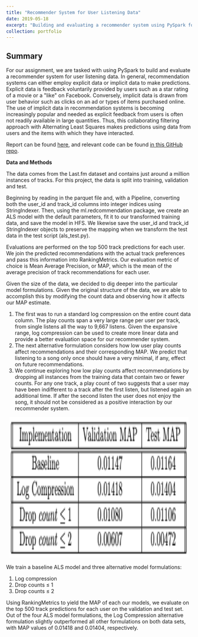 ```yaml
---
title: "Recommender System for User Listening Data"
date: 2019-05-18
excerpt: "Building and evaluating a recommender system using PySpark for user listening data via collaborative filtering and alternating least squares (ALS).<br/><img src='/images/RSFiltering.png' style='width:395px;height:180px;'>"
collection: portfolio
---
```


## Summary

For our assignment, we are tasked with using PySpark to build and evaluate a recommender system for user listening data. In general, recommendation systems can either employ explicit data or implicit data to make predictions. Explicit data is feedback voluntarily provided by users such as a star rating of a movie or a "like" on Facebook. Conversely, implicit data is drawn from user behavior such as clicks on an ad or types of items purchased online. The use of implicit data in recommendation systems is becoming increasingly popular and needed as explicit feedback from users is often not readily available in large quantities. Thus, this collaborating filtering approach with Alternating Least Squares makes predictions using data from users and the items with which they have interacted.

Report can be found [here](https://github.com/zivschwartz/Recommendation-System/blob/master/Big_Data_Final_Report.pdf), and relevant code can be found [in this GitHub repo](https://github.com/zivschwartz/Recommendation-System).

**Data and Methods** 

The data comes from the Last.fm dataset and contains just around a million instances of tracks. For this project, the data is split into training, validation and test.  

Beginning by reading in the parquet file and, with a Pipeline, converting both the user_id and track_id columns into integer indices using StringIndexer. Then, using the ml.redcommendation package, we create an ALS model with the default parameters, fit it to our transformed training data, and save the model in HFS. We likewise save the user_id and track_id StringIndexer objects to preserve the mapping when we transform the test data in the test script (als_test.py).

Evaluations are performed on the top 500 track predictions for each user. We join the predicted recommendations with the actual track preferences and pass this information into RankingMetrics. Our evaluation metric of choice is Mean Average Precision, or MAP, which is the mean of the average precision of track recommendations for each user.

Given the size of the data, we decided to dig deeper into the particular model formulations. Given the original structure of the data, we are able to accomplish this by modifying the count data and observing how it affects our MAP estimate.

1. The first was to run a standard log compression on the entire count data column. The play counts span a very large range per user per track, from single listens all the way to 9,667 listens. Given the expansive range, log compression can be used to create more linear data and provide a better evaluation space for our recommender system.
2. The next alternative formulation considers how low user play counts affect recommendations and their corresponding MAP. We predict that listening to a song only once should have a very minimal, if any, effect on future recommendations.
3. We continue exploring how low play counts affect recommendations by dropping all instances from the training data that contain two or fewer counts. For any one track, a play count of two suggests that a user may have been indifferent to a track after the first listen, but listened again an additional time. If after the second listen the user does not enjoy the song, it should not be considered as a positive interaction by our recommender system.

<p align="center">
  <img width="485.5" height="381" src="/images/RSTable.png">
</p>

We train a baseline ALS model and three alternative model formulations:
1. Log compression
2. Drop counts ≤ 1 
3. Drop counts ≤ 2

Using RankingMetrics to yield the MAP of each our models, we evaluate on the top 500 track predictions for each user on the validation and test set. Out of the four ALS model formulations, the Log Compression alternative formulation slightly outperformed all other formulations on both data sets, with MAP values of 0.01418 and 0.01404, respectively.



